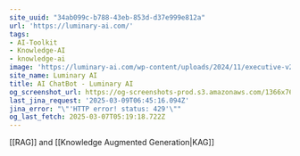 ```yaml
---
site_uuid: "34ab099c-b788-43eb-853d-d37e999e812a"
url: 'https://luminary-ai.com/'
tags:
- AI-Toolkit
- Knowledge-AI
- knowledge-ai
image: 'https://luminary-ai.com/wp-content/uploads/2024/11/executive-v2-300.png'
site_name: Luminary AI
title: AI ChatBot - Luminary AI
og_screenshot_url: https://og-screenshots-prod.s3.amazonaws.com/1366x768/80/false/0d80b887d5c7d8b3f515079c2f3ac78a1870c08f81e98154b5644d3c097ac529.jpeg
last_jina_request: '2025-03-09T06:45:16.094Z'
jina_error: "\"'HTTP error! status: 429'\""
og_last_fetch: 2025-03-07T05:19:18.722Z
---
```

[[RAG]] and [[Knowledge Augmented Generation|KAG]] 
